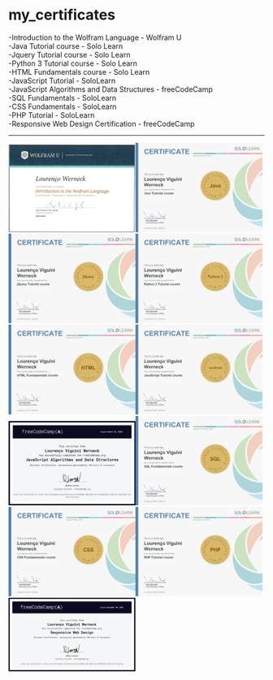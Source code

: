 # my_certificates

-Introduction to the Wolfram Language - Wolfram U <br/>
-Java Tutorial course - Solo Learn <br/>
-Jquery Tutorial course - Solo Learn <br/>
-Python 3 Tutorial course - Solo Learn <br/>
-HTML Fundamentals course - Solo Learn <br/>
-JavaScript Tutorial - SoloLearn <br/>
-JavaScript Algorithms and Data Structures - freeCodeCamp<br/>
-SQL Fundamentals - SoloLearn <br/>
-CSS Fundamentals - SoloLearn <br/>
-PHP Tutorial - SoloLearn <br/>
-Responsive Web Design Certification - freeCodeCamp<br/>
__________________________________________________________________________________________________________________________________________
<img src="https://github.com/lourencovw/my_certificates/blob/master/Introduction%20th%20the%20Wolfram%20Language%20-%20Wolfram%20U.png" width="250"><img src="https://github.com/lourencovw/my_certificates/blob/master/Java%20Tutorial%20course%20-%20Solo%20Learn.jpg" width="250"><img src="https://github.com/lourencovw/my_certificates/blob/master/Jquery%20Tutorial%20course%20-%20Solo%20Learn.jpg" width="250"><img src="https://github.com/lourencovw/my_certificates/blob/master/Python%203%20Tutorial%20course%20-%20Solo%20Learn.jpg" width="250"><img src="https://github.com/lourencovw/my_certificates/blob/master/HTML%20Fundamentals%20course%20-%20Solo%20Learn.jpg" width="250"><img src="https://github.com/lourencovw/my_certificates/blob/master/JavaScript%20Tutorial%20-%20SoloLearn.jpg" width="250"><img src="https://github.com/lourencovw/my_certificates/blob/master/JavaScript%20Algorithms%20and%20Data%20Structures.jfif" width="250"><img src="https://github.com/lourencovw/my_certificates/blob/master/SQL.jpg" width="250"><img src="https://github.com/lourencovw/my_certificates/blob/master/css.jpg" width="250"><img src="https://github.com/lourencovw/my_certificates/blob/master/php.jpg" width="250"><img src="https://github.com/lourencovw/my_certificates/blob/master/responsive%20web%20design.PNG" width="250">

